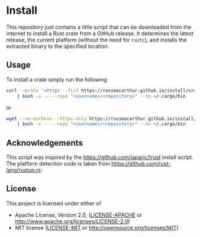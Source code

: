 # Install

This repository just contains a little script that can be downloaded from the
internet to install a Rust crate from a GitHub release. It determines the latest
release, the current platform (without the need for `rustc`), and installs the
extracted binary to the specified location.

## Usage

To install a crate simply run the following

```sh
curl --proto '=https' -fLsS https://rossmacarthur.github.io/install/crate.sh \
    | bash -s -- --repo "<username>/<repository>" --to ~/.cargo/bin
```

or

```sh
wget --no-verbose --https-only https://rossmacarthur.github.io/install/crate.sh \
    | bash -s -- --repo "<username>/<repository>" --to ~/.cargo/bin
```

## Acknowledgements

This script was inspired by the https://github.com/japaric/trust install script.
The platform detection code is taken from
https://github.com/rust-lang/rustup.rs.

## License

This project is licensed under either of

- Apache License, Version 2.0, ([LICENSE-APACHE](LICENSE-APACHE) or
  http://www.apache.org/licenses/LICENSE-2.0)
- MIT license ([LICENSE-MIT](LICENSE-MIT) or http://opensource.org/licenses/MIT)
